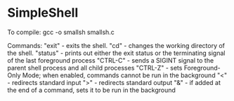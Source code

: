 # SimpleShell

To compile:
gcc -o smallsh smallsh.c

Commands:
"exit" - exits the shell.
"cd" - changes the working directory of the shell.
"status" - prints out either the exit status or the terminating signal of the last foreground process
"CTRL-C" - sends a SIGINT signal to the parent shell process and all child processes
"CTRL-Z" - sets Foreground-Only Mode; when enabled, commands cannot be run in the background
"<" - redirects standard input
">" - redirects standard output
"&" - if added at the end of a command, sets it to be run in the background
